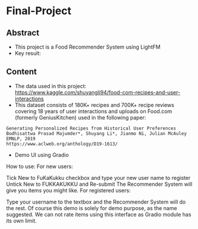 # Final-Project
## Abstract
- This project is a Food Recommender System using LightFM 
- Key result: 

## Content
- The data used in this project: https://www.kaggle.com/shuyangli94/food-com-recipes-and-user-interactions
- This dataset consists of 180K+ recipes and 700K+ recipe reviews covering 18 years of user interactions and uploads on Food.com (formerly GeniusKitchen) used in the following paper: 
```
Generating Personalized Recipes from Historical User Preferences
Bodhisattwa Prasad Majumder*, Shuyang Li*, Jianmo Ni, Julian McAuley
EMNLP, 2019
https://www.aclweb.org/anthology/D19-1613/
```




- Demo UI using Gradio

How to use:
For new users:

Tick New to FuKaKukku checkbox and type your new user name to register
Untick New to FUKKAKUKKU and Re-submit
The Recommender System will give you items you might like.
For registered users:

Type your username to the textbox and the Recommender System will do the rest.
Of course this demo is solely for demo purpose, as the name suggested. We can not rate items using this interface as Gradio module has its own limit.
